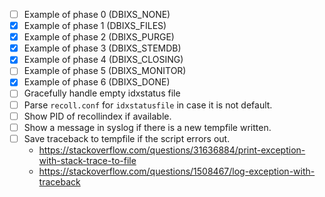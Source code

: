 - [ ] Example of phase 0 (DBIXS_NONE)
- [x] Example of phase 1 (DBIXS_FILES)
- [x] Example of phase 2 (DBIXS_PURGE)
- [x] Example of phase 3 (DBIXS_STEMDB)
- [x] Example of phase 4 (DBIXS_CLOSING)
- [ ] Example of phase 5 (DBIXS_MONITOR)
- [x] Example of phase 6 (DBIXS_DONE)
- [ ] Gracefully handle empty idxstatus file
- [ ] Parse `recoll.conf` for `idxstatusfile` in case it is not default.
- [ ] Show PID of recollindex if available.
- [ ] Show a message in syslog if there is a new tempfile written.
- [ ] Save traceback to tempfile if the script errors out.
    - https://stackoverflow.com/questions/31636884/print-exception-with-stack-trace-to-file
    - https://stackoverflow.com/questions/1508467/log-exception-with-traceback
